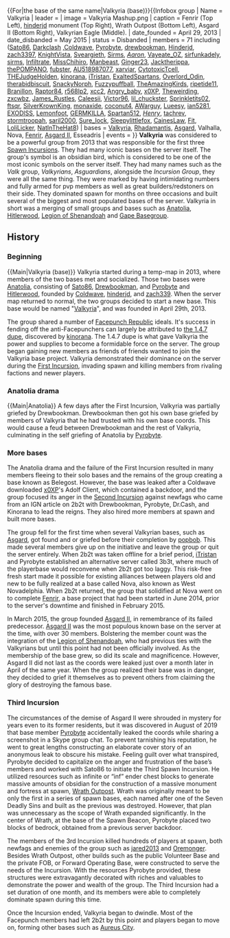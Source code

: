 {{For|the base of the same name|Valkyria (base)}}{{Infobox group
| Name = Valkyria
| leader =
| image = Valkyria Mashup.png
| caption = Fenrir (Top Left), [hinderjd](https://2b2t.miraheze.org/wiki/hinderjd) monument (Top Right), Wrath Outpost (Bottom Left), Asgard II (Bottom Right), Valkyrian Eagle (Middle).
| date_founded = April 29, 2013
| date_disbanded = May 2015
| status = Disbanded
| members = 71 including ([Sato86](https://2b2t.miraheze.org/wiki/Sato86), [Darkclash](https://2b2t.miraheze.org/wiki/Darkclash) ,[Coldwave](https://2b2t.miraheze.org/wiki/Coldwave), [Pyrobyte](https://2b2t.miraheze.org/wiki/Pyrobyte), [drewbookman](https://2b2t.miraheze.org/wiki/drewbookman), [Hinderjd](https://2b2t.miraheze.org/wiki/Hinderjd), [zach3397](https://2b2t.miraheze.org/wiki/zach3397), [KnightVista](https://2b2t.miraheze.org/wiki/KnightVista), [Sveargieth](https://2b2t.miraheze.org/wiki/Sveargieth), [Sirms](https://2b2t.miraheze.org/wiki/Sirms), [_Aaron_](https://2b2t.miraheze.org/wiki/_Aaron_), [Vayeate_OZ](https://2b2t.miraheze.org/wiki/Vayeate_OZ), [sirfunkadely](https://2b2t.miraheze.org/wiki/sirfunkadely), [sirms](https://2b2t.miraheze.org/wiki/sirms), [Infiltrate](https://2b2t.miraheze.org/wiki/Infiltrate), [MissChihiro](https://2b2t.miraheze.org/wiki/MissChihiro), [Manbeast](https://2b2t.miraheze.org/wiki/Manbeast), [Ginger23](https://2b2t.miraheze.org/wiki/Ginger23), [Jacktherippa](https://2b2t.miraheze.org/wiki/Jacktherippa), [thePOMPANO](https://2b2t.miraheze.org/wiki/thePOMPANO), [fubster](https://2b2t.miraheze.org/wiki/fubster), [AU518987077](https://2b2t.miraheze.org/wiki/AU518987077), [xarviar](https://2b2t.miraheze.org/wiki/xarviar), [CytotoxicTcell](https://2b2t.miraheze.org/wiki/CytotoxicTcell), [THEJudgeHolden](https://2b2t.miraheze.org/wiki/THEJudgeHolden), [kinorana](https://2b2t.miraheze.org/wiki/kinorana), [iTristan](https://2b2t.miraheze.org/wiki/iTristan), [ExaltedSpartans](https://2b2t.miraheze.org/wiki/ExaltedSpartans), [Overlord_Odin](https://2b2t.miraheze.org/wiki/Overlord_Odin), [therabidbiscuit](https://2b2t.miraheze.org/wiki/therabidbiscuit), [SnackyNorph](https://2b2t.miraheze.org/wiki/SnackyNorph), [Fuzzypuffball](https://2b2t.miraheze.org/wiki/Fuzzypuffball), [TheAmazingKirds](https://2b2t.miraheze.org/wiki/TheAmazingKirds), [ripetide11](https://2b2t.miraheze.org/wiki/ripetide11), [Branillon](https://2b2t.miraheze.org/wiki/Branillon), [Raptor84](https://2b2t.miraheze.org/wiki/Raptor84), [r568lp2](https://2b2t.miraheze.org/wiki/r568lp2), [xcc2](https://2b2t.miraheze.org/wiki/xcc2), [Angry_baby](https://2b2t.miraheze.org/wiki/Angry_baby), [x0XP](https://2b2t.miraheze.org/wiki/x0XP), [Theweirding](https://2b2t.miraheze.org/wiki/Theweirding), [zxcwbz](https://2b2t.miraheze.org/wiki/zxcwbz), [James_Rustles](https://2b2t.miraheze.org/wiki/James_Rustles), [Caleesii](https://2b2t.miraheze.org/wiki/Caleesii), [Victor96](https://2b2t.miraheze.org/wiki/Victor96), [lil_chuckster](https://2b2t.miraheze.org/wiki/lil_chuckster), [Sprinkletits02](https://2b2t.miraheze.org/wiki/Sprinkletits02), [ftsqr](https://2b2t.miraheze.org/wiki/ftsqr), [SilverKrownKing](https://2b2t.miraheze.org/wiki/SilverKrownKing), [monaxide](https://2b2t.miraheze.org/wiki/monaxide), [coconut4](https://2b2t.miraheze.org/wiki/coconut4), [AWarguy](https://2b2t.miraheze.org/wiki/AWarguy), [Lueesy](https://2b2t.miraheze.org/wiki/Lueesy), [ian5281](https://2b2t.miraheze.org/wiki/ian5281), [EXODlSS](https://2b2t.miraheze.org/wiki/EXODlSS), [Lemonfoot](https://2b2t.miraheze.org/wiki/Lemonfoot), [GERMKILLA](https://2b2t.miraheze.org/wiki/GERMKILLA), [Spartan512](https://2b2t.miraheze.org/wiki/Spartan512), [_Henry_](https://2b2t.miraheze.org/wiki/_Henry_), [tachrev](https://2b2t.miraheze.org/wiki/tachrev), [stormtroopah](https://2b2t.miraheze.org/wiki/stormtroopah), [saril2000](https://2b2t.miraheze.org/wiki/saril2000), [Sure_Iock](https://2b2t.miraheze.org/wiki/Sure_Iock), [Sleepylittlefox](https://2b2t.miraheze.org/wiki/Sleepylittlefox), [CainesLaw](https://2b2t.miraheze.org/wiki/CainesLaw), [Fit](https://2b2t.miraheze.org/wiki/Fit), [LoliLicker](https://2b2t.miraheze.org/wiki/LoliLicker), [NatInTheHat8](https://2b2t.miraheze.org/wiki/NatInTheHat8))
| bases = [Valkyria](https://2b2t.miraheze.org/wiki/Valkyria_(Base)), [Rhadamantis](https://2b2t.miraheze.org/wiki/Rhadamantis), [Asgard](https://2b2t.miraheze.org/wiki/Asgard), Valhalla, Nova, [Fenrir](https://2b2t.miraheze.org/wiki/Fenrir), [Asgard II](https://2b2t.miraheze.org/wiki/Asgard_II), Esseadris
| events =
}}
**Valkyria** was considered to be a powerful group from 2013 that was responsible for the first three [Spawn Incursions](https://2b2t.miraheze.org/wiki/Spawn_Incursions). They had many iconic bases on the server itself. The group's symbol is an obsidian bird, which is considered to be one of the most iconic symbols on the server itself. They had many names such as the *Valk* group, *Valkyrians*, *Asguardians*, alongside the *Incursion Group*, they were all the same thing. They were marked by having intimidating numbers and fully armed for pvp members as well as great builders/redstoners on their side. They dominated spawn for months on three occasions and built several of the biggest and most populated bases of the server. Valkyria in short was a merging of small groups and bases such as [Anatolia](https://2b2t.miraheze.org/wiki/Anatolia), [Hitlerwood](https://2b2t.miraheze.org/wiki/Hitlerwood), [Legion of Shenandoah](https://2b2t.miraheze.org/wiki/Legion_of_Shenandoah) and [Gape Basegroup](https://2b2t.miraheze.org/wiki/Gape_Group).

## History
### Beginning
{{Main|Valkyria (base)}}
Valkyria started during a temp-map in 2013, where members of the two bases met and socialized. Those two bases were [Anatolia](https://2b2t.miraheze.org/wiki/Anatolia), consisting of [Sato86](https://2b2t.miraheze.org/wiki/Sato86), [Drewbookman](https://2b2t.miraheze.org/wiki/Drewbookman), and [Pyrobyte](https://2b2t.miraheze.org/wiki/Pyrobyte) and [Hitlerwood](https://2b2t.miraheze.org/wiki/Hitlerwood), founded by [Coldwave](https://2b2t.miraheze.org/wiki/Coldwave), [hinderjd](https://2b2t.miraheze.org/wiki/hinderjd), and [zach339](https://2b2t.miraheze.org/wiki/Zach3397). When the server map returned to normal, the two groups decided to start a new base. This base would be named "[Valkyria](https://2b2t.miraheze.org/wiki/Valkyria_(Base))", and was founded in April 29th, 2013.

The group shared a number of [Facepunch Republic](https://2b2t.miraheze.org/wiki/Facepunch_Republic) ideals. It's success in fending off the anti-Facepunchers can largely be attributed to [the 1.4.7 dupe](https://2b2t.miraheze.org/wiki/Duplication_Glitches), discovered by [kinorana](https://2b2t.miraheze.org/wiki/kinorana). The 1.4.7 dupe is what gave Valkyria the power and supplies to become a formidable force on the server. The group began gaining new members as friends of friends wanted to join the Valkyria base project. Valkyria demonstrated their dominance on the server during the [First Incursion](https://2b2t.miraheze.org/wiki/First_Incursion), invading spawn and killing members from rivaling factions and newer players.

### Anatolia drama
{{Main|Anatolia}}
A few days after the First Incursion, Valkyria was partially griefed by Drewbookman. Drewbookman then got his own base griefed by members of Valkyria that he had trusted with his own base coords. This would cause a feud between Drewbookman and the rest of Valkyria, culminating in the self griefing of Anatolia by [Pyrobyte](https://2b2t.miraheze.org/wiki/Pyrobyte).

### More bases
The Anatolia drama and the failure of the First Incursion resulted in many members fleeing to their solo bases and the remains of the group creating a base known as Belegost. However, the base was leaked after a Coldwave downloaded [x0XP](https://2b2t.miraheze.org/wiki/x0XP)'s Adolf Client, which contained a backdoor, and the group focused its anger in the [Second Incursion](https://2b2t.miraheze.org/wiki/Second_Incursion) against newfags who came from an IGN article on 2b2t with Drewbookman, Pyrobyte, Dr.Cash, and Kinorana to lead the reigns. They also hired more members at spawn and built more bases.

The group fell for the first time when several Valkyrian bases, such as [Asgard](https://2b2t.miraheze.org/wiki/Asgard_I), got found and or griefed before their completion by [popbob](https://2b2t.miraheze.org/wiki/popbob). This made several members give up on the initiative and leave the group or quit the server entirely. When 2b2t was taken offline for a brief period, [iTristan](https://2b2t.miraheze.org/wiki/iTristan) and Pyrobyte established an alternative server called 3b3t, where much of the playerbase would reconvene when 2b2t got too laggy. This risk-free fresh start made it possible for existing alliances between players old and new to be fully realized at a base called Nova, also known as West Novadelphia. When 2b2t returned, the group that solidified at Nova went on to complete [Fenrir](https://2b2t.miraheze.org/wiki/Fenrir), a base project that had been started in June 2014, prior to the server's downtime and finished in February 2015.

In March 2015, the group founded [Asgard II](https://2b2t.miraheze.org/wiki/Asgard_II), in remembrance of its failed predecessor. [Asgard II](https://2b2t.miraheze.org/wiki/Asgard_II) was the most populous known base on the server at the time, with over 30 members. Bolstering the member count was the integration of the [Legion of Shenandoah](https://2b2t.miraheze.org/wiki/The_Legion_of_Shenandoah), who had previous ties with the Valkyrians but until this point had not been officially involved. As the membership of the base grew, so did its scale and magnificence. However, Asgard II did not last as the coords were leaked just over a month later in April of the same year. When the group realized their base was in danger, they decided to grief it themselves as to prevent others from claiming the glory of destroying the famous base.

### Third Incursion
The circumstances of the demise of Asgard II were shrouded in mystery for years even to its former residents, but it was discovered in August of 2019 that base member [Pyrobyte](https://2b2t.miraheze.org/wiki/Pyrobyte) accidentally leaked the coords while sharing a screenshot in a Skype group chat. To prevent tarnishing his reputation, he went to great lengths constructing an elaborate cover story of an anonymous leak to obscure his mistake. Feeling guilt over what transpired, Pyrobyte decided to capitalize on the anger and frustration of the base’s members and worked with Sato86 to initiate the Third Spawn Incursion. He utilized resources such as infinite or “inf” ender chest blocks to generate massive amounts of obsidian for the construction of a massive monument and fortress at spawn, [Wrath Outpost](https://2b2t.miraheze.org/wiki/Wrath_Outpost). Wrath was originally meant to be only the first in a series of spawn bases, each named after one of the Seven Deadly Sins and built as the previous was destroyed. However, that plan was unnecessary as the scope of Wrath expanded significantly. In the center of Wrath, at the base of the Spawn Beacon, Pyrobyte placed two blocks of bedrock, obtained from a previous server backdoor.

The members of the 3rd Incursion killed hundreds of players at spawn, both newfags and enemies of the group such as [jared2013](https://2b2t.miraheze.org/wiki/jared2013) and [Oremonger](https://2b2t.miraheze.org/wiki/Oremonger). Besides Wrath Outpost, other builds such as the public Volunteer Base and the private FOB, or Forward Operating Base, were constructed to serve the needs of the Incursion. With the resources Pyrobyte provided, these structures were extravagantly decorated with riches and valuables to demonstrate the power and wealth of the group. The Third Incursion had a set duration of one month, and its members were able to completely dominate spawn during this time.

Once the Incursion ended, Valkyria began to dwindle. Most of the Facepunch members had left 2b2t by this point and players began to move on, forming other bases such as [Aureus City](https://2b2t.miraheze.org/wiki/Aureus_City).